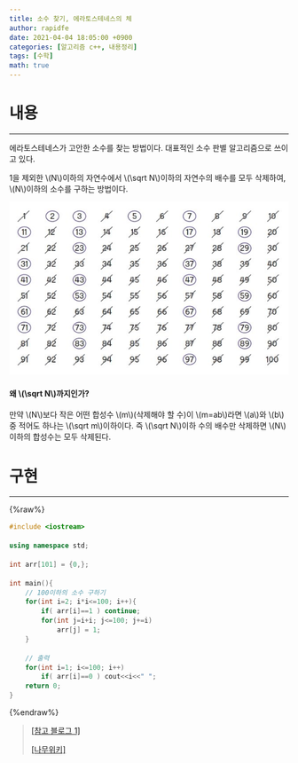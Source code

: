 ```yaml
---
title: 소수 찾기, 에라토스테네스의 체
author: rapidfe
date: 2021-04-04 18:05:00 +0900
categories: [알고리즘 c++, 내용정리]
tags: [수학]
math: true
---
```


# **내용**

---

에라토스테네스가 고안한 소수를 찾는 방법이다. 대표적인 소수 판별 알고리즘으로 쓰이고 있다.

1을 제외한 \\(N\\)이하의 자연수에서 \\(\sqrt N\\)이하의 자연수의 배수를 모두 삭제하여, \\(N\\)이하의 소수를 구하는 방법이다.

![eratos](/assets/img/eratos.png)

#### **왜 \\(\sqrt N\\)까지인가?**

만약 \\(N\\)보다 작은 어떤 합성수 \\(m\\)(삭제해야 할 수)이 \\(m=ab\\\)라면 \\(a\\)와 \\(b\\)중 적어도 하나는 \\(\sqrt m\\)이하이다. 즉 \\(\sqrt N\\)이하 수의 배수만 삭제하면 \\(N\\)이하의 합성수는 모두 삭제된다.



# **구현**

---

{%raw%}

```c++
#include <iostream>

using namespace std;

int arr[101] = {0,};

int main(){
    // 100이하의 소수 구하기
    for(int i=2; i*i<=100; i++){
        if( arr[i]==1 ) continue;
        for(int j=i+i; j<=100; j+=i)
            arr[j] = 1;
    }

    // 출력
    for(int i=1; i<=100; i++)
        if( arr[i]==0 ) cout<<i<<" ";
    return 0;
}
```

{%endraw%}

> [[참고 블로그 1]](https://velog.io/@yuriyaam/%EC%BD%94%EB%94%A9-07.-%EC%86%8C%EC%88%98-%EA%B5%AC%ED%95%98%EA%B8%B0)
>
> [[나무위키]](https://namu.wiki/w/%EC%97%90%EB%9D%BC%ED%86%A0%EC%8A%A4%ED%85%8C%EB%84%A4%EC%8A%A4%EC%9D%98%20%EC%B2%B4)

